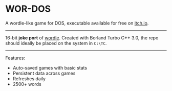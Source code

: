 # WOR-DOS
 A wordle-like game for DOS, executable available for free on [itch.io](https://vitawrap.itch.io/wor-dos).

---
16-bit **joke port** of [wordle](https://www.powerlanguage.co.uk/wordle/).
Created with Borland Turbo C++ 3.0, the repo should ideally be placed on the system in `C:\TC`.

---
Features:
- Auto-saved games with basic stats
- Persistent data across games
- Refreshes daily
- 2500+ words
